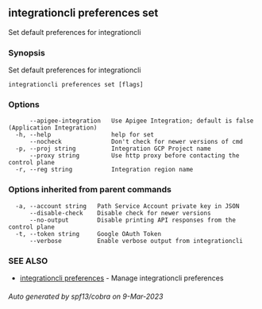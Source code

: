 ## integrationcli preferences set

Set default preferences for integrationcli

### Synopsis

Set default preferences for integrationcli

```
integrationcli preferences set [flags]
```

### Options

```
      --apigee-integration   Use Apigee Integration; default is false (Application Integration)
  -h, --help                 help for set
      --nocheck              Don't check for newer versions of cmd
  -p, --proj string          Integration GCP Project name
      --proxy string         Use http proxy before contacting the control plane
  -r, --reg string           Integration region name
```

### Options inherited from parent commands

```
  -a, --account string   Path Service Account private key in JSON
      --disable-check    Disable check for newer versions
      --no-output        Disable printing API responses from the control plane
  -t, --token string     Google OAuth Token
      --verbose          Enable verbose output from integrationcli
```

### SEE ALSO

* [integrationcli preferences](integrationcli_preferences.md)	 - Manage integrationcli preferences

###### Auto generated by spf13/cobra on 9-Mar-2023
